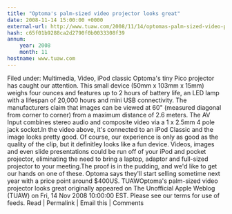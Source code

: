 ```yaml
---
title: "Optoma's palm-sized video projector looks great"
date: 2008-11-14 15:00:00 +0000
external-url: http://www.tuaw.com/2008/11/14/optomas-palm-sized-video-projector-looks-great/
hash: c65f01b9288ca2d2790f0b0033308f39
annum:
    year: 2008
    month: 11
hostname: www.tuaw.com
---
```


Filed under: Multimedia, Video, iPod classic
 Optoma's tiny Pico projector has caught our attention. This small device (50mm x 103mm x 15mm) weighs four ounces and features up to 2 hours of battery life, an LED lamp with a lifespan of 20,000 hours and mini USB connectivity. The manufacturers claim that images can be viewed at 60" (measured diagonal from corner to corner) from a maximum distance of 2.6 meters. The AV Input combines stereo audio and composite video via a 1 x 2.5mm 4 pole jack socket.In the video above, it's connected to an iPod Classic and the image looks pretty good. Of course, our experience is only as good as the quality of the clip, but it definitley looks like a fun device. Videos, images and even slide presentations could be run off of your iPod and pocket projector, eliminating the need to bring a laptop, adaptor and full-sized projector to your meeting.The proof is in the pudding, and we'd like to get our hands on one of these. Optoma says they'll start selling sometime next year with a price point around $400US. TUAWOptoma's palm-sized video projector looks great originally appeared on The Unofficial Apple Weblog (TUAW) on Fri, 14 Nov 2008 10:00:00 EST.  Please see our terms for use of feeds.
Read | Permalink | Email this | Comments


 

